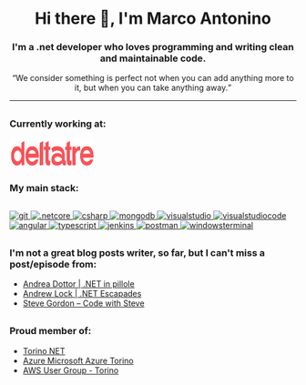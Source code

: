 
<h1 align="center">Hi there 👋, I'm Marco Antonino</h1>

<h3 align="center">
  I'm a .net developer who loves programming and writing clean and
  maintainable code.
</h3>

<div style="text-align: center">
  <q style="text-align: center"
    >We consider something is perfect not when you can add anything more to
    it, but when you can take anything away.</q
  >
</div>

<hr>

<h3 style="margin-top: 30px;"> Currently working at:</h3>

<a href="https://www.deltatre.com/"> <img
        src="DeltatreLogo.svg"
        alt="triangle with all three sides equal"
        height="50px"
        width="150px" /></a>

<h3 align="left">My main stack:</h3>
<p style="margin-top: 30px;" align="left">
  <a href="https://git-scm.com/" target="_blank" rel="noreferrer">
    <img
      src="https://www.vectorlogo.zone/logos/git-scm/git-scm-icon.svg"
      alt="git"
      width="40"
      height="40"
    />
  </a>
  <a
    href="https://docs.microsoft.com/en-us/dotnet/core/introduction"
    target="_blank"
    rel="noreferrer"
  >
    <img
      src="https://upload.wikimedia.org/wikipedia/commons/thumb/e/ee/.NET_Core_Logo.svg/768px-.NET_Core_Logo.svg.png?20210328084203"
      alt=".netcore"
      width="40"
      height="40"
    />
  </a>
  <a
    href="https://docs.microsoft.com/en-us/dotnet/csharp/"
    target="_blank"
    rel="noreferrer"
  >
    <img
      src="https://cdn.worldvectorlogo.com/logos/c--4.svg"
      alt="csharp"
      width="40"
      height="40"
    />
  </a>
  <a href="https://www.mongodb.com/" target="_blank" rel="noreferrer">
    <img
      src="https://cdn.worldvectorlogo.com/logos/mongodb-icon-1.svg"
      alt="mongodb"
      width="40"
      height="40"
    />
  </a>
  <a
    href="https://visualstudio.microsoft.com/vs"
    target="_blank"
    rel="noreferrer"
  >
    <img
      src="https://upload.wikimedia.org/wikipedia/commons/5/59/Visual_Studio_Icon_2019.svg"
      alt="visualstudio"
      width="40"
      height="40"
    />
  </a>
  <a
    href="https://code.visualstudio.com/?wt.mc_id=DX_841432"
    target="_blank"
    rel="noreferrer"
  >
    <img
      src="https://upload.wikimedia.org/wikipedia/commons/thumb/9/9a/Visual_Studio_Code_1.35_icon.svg/768px-Visual_Studio_Code_1.35_icon.svg.png?20210804221519"
      alt="visualstudiocode"
      width="40"
      height="40"
    />
  </a>
  <a href="https://angular.io/" target="_blank" rel="noreferrer">
    <img
      src="https://cdn.worldvectorlogo.com/logos/angular-icon-1.svg"
      alt="angular"
      width="40"
      height="40"
    />
  </a>
  <a
    href="https://www.typescriptlang.org/"
    target="_blank"
    rel="noreferrer"
  >
    <img
      src="https://cdn.worldvectorlogo.com/logos/typescript.svg"
      alt="typescript"
      width="40"
      height="40"
    />
  </a>
  <a href="https://www.jenkins.io" target="_blank" rel="noreferrer">
    <img
      src="https://www.vectorlogo.zone/logos/jenkins/jenkins-icon.svg"
      alt="jenkins"
      width="40"
      height="40"
    />
  </a>
  <a href="https://postman.com" target="_blank" rel="noreferrer">
    <img
      src="https://www.vectorlogo.zone/logos/getpostman/getpostman-icon.svg"
      alt="postman"
      width="40"
      height="40"
    />
  </a>
  <a
    href="https://www.microsoft.com/en-us/p/windows-terminal/9n0dx20hk701"
    target="_blank"
    rel="noreferrer"
  >
    <img
      src="https://cdn.worldvectorlogo.com/logos/terminal-1.svg"
      alt="windowsterminal"
      width="40"
      height="40"
    />
  </a>
</p>

<h3 style="margin-top: 30px;" align="left">
  I'm not a great blog posts writer, so far, but I can't miss a post/episode
  from:
</h3>
<ul>
  <li>
    <a href="https://www.spreaker.com/show/net-in-pillole"
      >Andrea Dottor | .NET in pillole</a
    >
  </li>
  <li>
    <a href="https://andrewlock.net/">Andrew Lock | .NET Escapades</a>
  </li>
  <li>
    <a href="https://www.stevejgordon.co.uk/"
      >Steve Gordon – Code with Steve
    </a>
  </li>
</ul>

<h3 style="margin-top: 30px;"align="left">Proud member of:</h3>
<ul>
  <li>
    <a href="https://www.meetup.com/it-IT/Torino-NET-User-Group/"
      >Torino NET</a
    >
  </li>
  <li>
    <a href="https://www.meetup.com/it-IT/Meetup-Microsoft-Azure-Torino/"
      >Azure Microsoft Azure Torino</a
    >
  </li>
  <li>
    <a href="https://www.meetup.com/it-IT/AWS-User-Group-Torino/"
      >AWS User Group - Torino</a
    >
  </li>
</ul>
